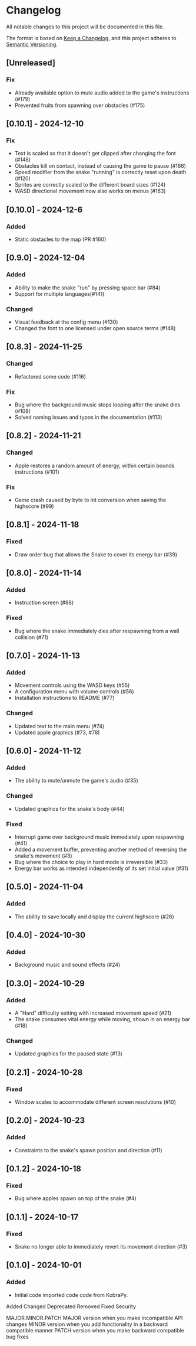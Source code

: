# Changelog

All notable changes to this project will be documented in this file.

The format is based on [Keep a Changelog](https://keepachangelog.com/en/1.1.0/),
and this project adheres to [Semantic Versioning](https://semver.org/spec/v2.0.0.html).

## [Unreleased]

### Fix

- Already available option to mute audio added to the game's instructions (#179)
- Prevented fruits from spawning over obstacles (#175)

## [0.10.1] - 2024-12-10

### Fix

- Text is scaled so that it doesn't get clipped after changing the font (#148)
- Obstacles kill on contact, instead of causing the game to pause (#166)
- Speed modifier from the snake "running" is correctly reset upon death (#120)
- Sprites are correctly scaled to the different board sizes (#124)
- WASD directional movement now also works on menus (#163)

## [0.10.0] - 2024-12-6

### Added

- Static obstacles to the map (PR #160)


## [0.9.0] - 2024-12-04

### Added

- Ability to make the snake "run" by pressing space bar (#84)
- Support for multiple languages(#141)

### Changed

- Visual feedback at the config menu (#130)
- Changed the font to one licensed under open source terms (#148)

## [0.8.3] - 2024-11-25

### Changed

- Refactored some code (#116)

### Fix

- Bug where the background music stops looping after the snake dies (#108)
- Solved naming issues and typos in the documentation (#113)

## [0.8.2] - 2024-11-21

### Changed

- Apple restores a random amount of energy, within certain bounds instructions (#101)

### Fix

- Game crash caused by byte to int conversion when saving the highscore (#99)

## [0.8.1] - 2024-11-18

### Fixed

- Draw order bug that allows the Snake to cover its energy bar (#39)

## [0.8.0] - 2024-11-14

### Added

- Instruction screen (#88)

### Fixed

- Bug where the snake immediately dies after respawning from a wall collision (#71)

## [0.7.0] - 2024-11-13

### Added

- Movement controls using the WASD keys (#55)
- A configuration menu with volume controls (#56)
- Installation instructions to README (#77)

### Changed

- Updated text to the main menu (#74)
- Updated apple graphics (#73, #78)

## [0.6.0] - 2024-11-12

### Added

- The ability to mute/unmute the game's audio (#35)

### Changed

- Updated graphics for the snake's body (#44)

### Fixed

- Interrupt game over background music immediately upon respawning (#41)
- Added a movement buffer, preventing another method of reversing the snake's movement (#3)
- Bug where the choice to play in hard mode is irreversible (#33)
- Energy bar works as intended independently of its set initial value (#31)

## [0.5.0] - 2024-11-04

### Added

- The ability to save locally and display the current highscore (#26)

## [0.4.0] - 2024-10-30

### Added

- Background music and sound effects (#24)

## [0.3.0] - 2024-10-29

### Added

- A "Hard" difficulty setting with increased movement speed (#21)
- The snake consumes vital energy while moving, shown in an energy bar (#18)

### Changed

- Updated graphics for the paused state (#13)

## [0.2.1] - 2024-10-28

### Fixed

- Window scales to accommodate different screen resolutions (#10)

## [0.2.0] - 2024-10-23

### Added

- Constraints to the snake's spawn position and direction (#11)

## [0.1.2] - 2024-10-18

### Fixed

- Bug where apples spawn on top of the snake (#4)

## [0.1.1] - 2024-10-17

### Fixed

- Snake no longer able to immediately revert its movement direction (#3)

## [0.1.0] - 2024-10-01

### Added

- Initial code imported code code from KobraPy.


Added
Changed
Deprecated
Removed
Fixed
Security

MAJOR.MINOR.PATCH
    MAJOR version when you make incompatible API changes
    MINOR version when you add functionality in a backward compatible manner
    PATCH version when you make backward compatible bug fixes
